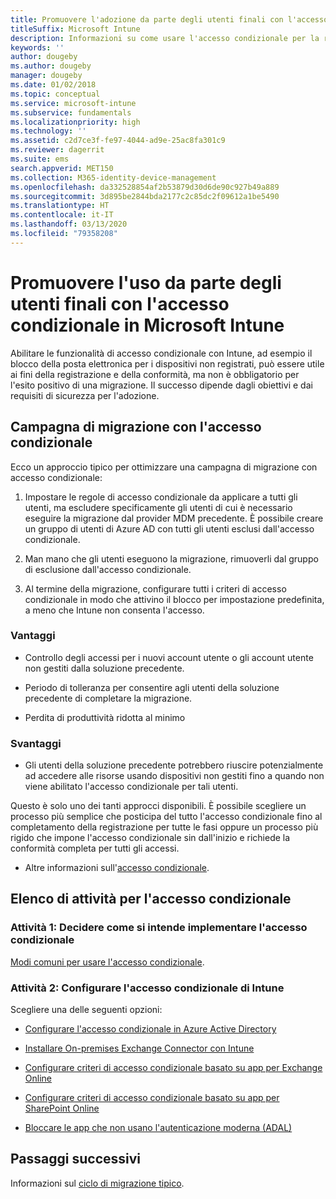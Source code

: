 ```yaml
---
title: Promuovere l'adozione da parte degli utenti finali con l'accesso condizionale
titleSuffix: Microsoft Intune
description: Informazioni su come usare l'accesso condizionale per la registrazione in Microsoft Intune.
keywords: ''
author: dougeby
ms.author: dougeby
manager: dougeby
ms.date: 01/02/2018
ms.topic: conceptual
ms.service: microsoft-intune
ms.subservice: fundamentals
ms.localizationpriority: high
ms.technology: ''
ms.assetid: c2d7ce3f-fe97-4044-ad9e-25ac8fa301c9
ms.reviewer: dagerrit
ms.suite: ems
search.appverid: MET150
ms.collection: M365-identity-device-management
ms.openlocfilehash: da332528854af2b53879d30d6de90c927b49a889
ms.sourcegitcommit: 3d895be2844bda2177c2c85dc2f09612a1be5490
ms.translationtype: HT
ms.contentlocale: it-IT
ms.lasthandoff: 03/13/2020
ms.locfileid: "79358208"
---
```

# <a name="drive-end-user-adoption-with-conditional-access-in-microsoft-intune"></a>Promuovere l'uso da parte degli utenti finali con l'accesso condizionale in Microsoft Intune

Abilitare le funzionalità di accesso condizionale con Intune, ad esempio il blocco della posta elettronica per i dispositivi non registrati, può essere utile ai fini della registrazione e della conformità, ma non è obbligatorio per l'esito positivo di una migrazione. Il successo dipende dagli obiettivi e dai requisiti di sicurezza per l'adozione.

## <a name="migration-campaign-with-conditional-access"></a>Campagna di migrazione con l'accesso condizionale

Ecco un approccio tipico per ottimizzare una campagna di migrazione con accesso condizionale:

1. Impostare le regole di accesso condizionale da applicare a tutti gli utenti, ma escludere specificamente gli utenti di cui è necessario eseguire la migrazione dal provider MDM precedente. È possibile creare un gruppo di utenti di Azure AD con tutti gli utenti esclusi dall'accesso condizionale.

2. Man mano che gli utenti eseguono la migrazione, rimuoverli dal gruppo di esclusione dall'accesso condizionale.

3. Al termine della migrazione, configurare tutti i criteri di accesso condizionale in modo che attivino il blocco per impostazione predefinita, a meno che Intune non consenta l'accesso.

### <a name="advantages"></a>Vantaggi

- Controllo degli accessi per i nuovi account utente o gli account utente non gestiti dalla soluzione precedente.

- Periodo di tolleranza per consentire agli utenti della soluzione precedente di completare la migrazione.

- Perdita di produttività ridotta al minimo

### <a name="disadvantages"></a>Svantaggi

- Gli utenti della soluzione precedente potrebbero riuscire potenzialmente ad accedere alle risorse usando dispositivi non gestiti fino a quando non viene abilitato l'accesso condizionale per tali utenti.


Questo è solo uno dei tanti approcci disponibili. È possibile scegliere un processo più semplice che posticipa del tutto l'accesso condizionale fino al completamento della registrazione per tutte le fasi oppure un processo più rigido che impone l'accesso condizionale sin dall'inizio e richiede la conformità completa per tutti gli accessi.

- Altre informazioni sull'[accesso condizionale](../protect/conditional-access.md).

## <a name="task-list-for-conditional-access"></a>Elenco di attività per l'accesso condizionale

### <a name="task-1-decide-how-you-are-going-to-implement-conditional-access"></a>Attività 1: Decidere come si intende implementare l'accesso condizionale

[Modi comuni per usare l'accesso condizionale](../protect/conditional-access-intune-common-ways-use.md).

### <a name="task-2-set-up-intune-conditional-access"></a>Attività 2: Configurare l'accesso condizionale di Intune

Scegliere una delle seguenti opzioni:

- [Configurare l'accesso condizionale in Azure Active Directory](https://docs.microsoft.com/azure/active-directory/active-directory-conditional-access-azure-portal)

- [Installare On-premises Exchange Connector con Intune](../protect/exchange-connector-install.md)

- [Configurare criteri di accesso condizionale basato su app per Exchange Online](../protect/app-based-conditional-access-intune-create.md)

- [Configurare criteri di accesso condizionale basato su app per SharePoint Online](../protect/app-based-conditional-access-intune-create.md)

- [Bloccare le app che non usano l'autenticazione moderna (ADAL)](../protect/app-modern-authentication-block.md)

## <a name="next-steps"></a>Passaggi successivi

Informazioni sul [ciclo di migrazione tipico](migration-guide-cycle.md).
